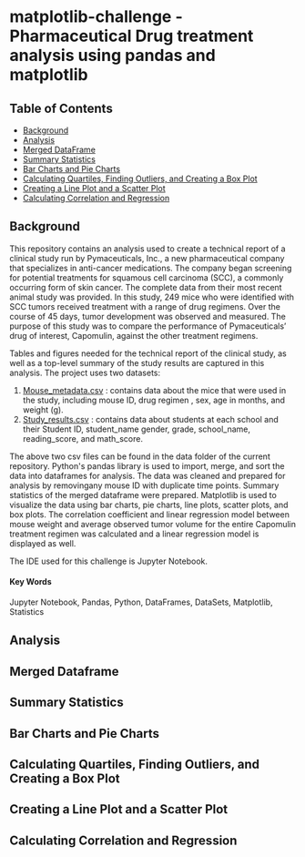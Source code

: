 # matplotlib-challenge - Pharmaceutical Drug treatment analysis using pandas and matplotlib

## Table of Contents
* [Background](https://github.com/dspataru/pandas-challenge/blob/main/README.md#background)
* [Analysis](https://github.com/dspataru/pandas-challenge/blob/main/README.md#analysis)
* [Merged DataFrame](https://github.com/dspataru/pandas-challenge/blob/main/README.md#merged-dataframe)
* [Summary Statistics](https://github.com/dspataru/pandas-challenge/blob/main/README.md#summary-statistics)
* [Bar Charts and Pie Charts](https://github.com/dspataru/pandas-challenge/blob/main/README.md#bar-charts-and-pie-charts)
* [Calculating Quartiles, Finding Outliers, and Creating a Box Plot]()
* [Creating a Line Plot and a Scatter Plot](https://github.com/dspataru/pandas-challenge/blob/main/README.md#creating-a-line-plot-and-a-scatter-plot)
* [Calculating Correlation and Regression](https://github.com/dspataru/pandas-challenge/blob/main/README.md#calculating-correlation-and-regression)

## Background

This repository contains an analysis used to create a technical report of a clinical study run by Pymaceuticals, Inc., a new pharmaceutical company that specializes in anti-cancer medications. The company began screening for potential treatments for squamous cell carcinoma (SCC), a commonly occurring form of skin cancer. The complete data from their most recent animal study was provided. In this study, 249 mice who were identified with SCC tumors received treatment with a range of drug regimens. Over the course of 45 days, tumor development was observed and measured. The purpose of this study was to compare the performance of Pymaceuticals’ drug of interest, Capomulin, against the other treatment regimens.

Tables and figures needed for the technical report of the clinical study, as well as a top-level summary of the study results are captured in this analysis. The project uses two datasets:
1. [Mouse_metadata.csv](https://github.com/dspataru/pandas-challenge/blob/main/data/Mouse_metadata.csv) : contains data about the mice that were used in the study, including mouse ID, drug regimen , sex, age in months, and weight (g).
2. [Study_results.csv](https://github.com/dspataru/pandas-challenge/blob/main/data/Study_results.csv) : contains data about students at each school and their Student ID, student_name gender, grade, school_name, reading_score, and math_score.

The above two csv files can be found in the data folder of the current repository. Python's pandas library is used to import, merge, and sort the data into dataframes for analysis. The data was cleaned and prepared for analysis by removingany mouse ID with duplicate time points. Summary statistics of the merged dataframe were prepared. Matplotlib is used to visualize the data using bar charts, pie charts, line plots, scatter plots, and box plots. The correlation coefficient and linear regression model between mouse weight and average observed tumor volume for the entire Capomulin treatment regimen was calculated and a linear regression model is displayed as well.

The IDE used for this challenge is Jupyter Notebook.

#### Key Words
Jupyter Notebook, Pandas, Python, DataFrames, DataSets, Matplotlib, Statistics

## Analysis

## Merged Dataframe

## Summary Statistics

## Bar Charts and Pie Charts

## Calculating Quartiles, Finding Outliers, and Creating a Box Plot 

## Creating a Line Plot and a Scatter Plot

## Calculating Correlation and Regression
